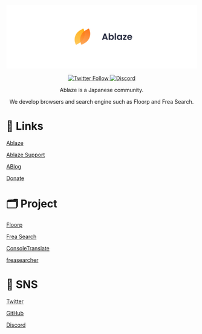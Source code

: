 ![Ablaze](https://raw.githubusercontent.com/Ablaze-MIRAI/.github/main/img/header.png)

<div align="center">
  <a href="https://twitter.com/intent/follow?screen_name=Ablaze_MIRAI" target="_blank" rel="noopener noreferrer">
    <img alt="Twitter Follow" src="https://img.shields.io/twitter/follow/Ablaze_MIRAI?style=social">
  </a>
  <a href="https://discord.com/invite/NCYYwx2Enn" target="_blank" rel="noopener noreferrer">
    <img alt="Discord" src="https://img.shields.io/discord/877135925707173889">
  </a>
</div>

<div align="center">
  <p>Ablaze is a Japanese community.</p>
  <p>We develop browsers and search engine such as Floorp and Frea Search.</p>
</div>

# 🔗 Links

[Ablaze](https://ablaze.one)

[Ablaze Support](https://support.ablaze.one)

[ABlog](https://blog.ablaze.one)

[Donate](https://github.com/sponsors/Ablaze-MIRAI)

# 🗂️ Project

[Floorp](https://floorp.ablaze.one/)

[Frea Search](https://freasearch.org/)

[ConsoleTranslate](https://github.com/Ablaze-MIRAI/ConsoleTranslate)

[freasearcher](https://github.com/Ablaze-MIRAI/freasearcher)

# 💭 SNS

[Twitter](https://twitter.com/Ablaze_MIRAI)

[GitHub](https://github.com/Ablaze-MIRAI)

[Discord](https://discord.com/invite/NCYYwx2Enn)